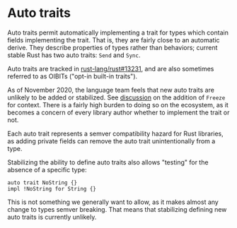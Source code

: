 # Auto traits

Auto traits permit automatically implementing a trait for types which contain
fields implementing the trait. That is, they are fairly close to an automatic
derive. They describe properties of types rather than behaviors; current stable
Rust has two auto traits: `Send` and `Sync`.

Auto traits are tracked in [rust-lang/rust#13231], and are also sometimes
referred to as OIBITs ("opt-in built-in traits").

As of November 2020, the language team feels that new auto traits are unlikely
to be added or stabilized. See [discussion][freeze discussion] on the addition of `Freeze` for
context. There is a fairly high burden to doing so on the ecosystem, as it
becomes a concern of every library author whether to implement the trait or not.

Each auto trait represents a semver compatibility hazard for Rust libraries, as
adding private fields can remove the auto trait unintentionally from a type.

Stabilizing the ability to define auto traits also allows "testing" for the
absence of a specific type:

```ignore
auto trait NoString {}
impl !NoString for String {}
```

This is not something we generally want to allow, as it makes almost any change
to types semver breaking. That means that stabilizing defining new auto traits is
currently unlikely.

[rust-lang/rust#13231]: https://github.com/rust-lang/rust/issues/13231
[freeze discussion]: https://zulip-archive.rust-lang.org/213817tlang/73585Freezestabilizationandautotraitbackcompat.html
